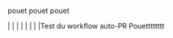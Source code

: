 pouet pouet pouet





|   |
|   |
|   |
|   |T e s t   d u   w o r k f l o w   a u t o - P R 
 
 Pouetttttttt